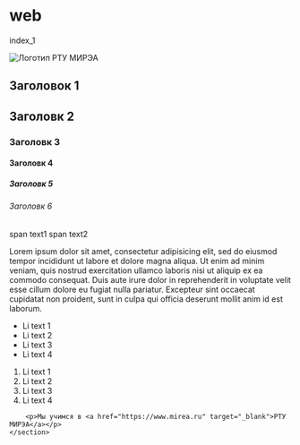 # web
index_1
<!DOCTYPE html>
<html lang="ru">
<head>
	<meta charset="utf-8">
	<meta name="viewport" content="width=device-width, initial-scale=1">
	<title>First Project!</title>
</head>
<body>
	<section>
		<img src="https://fs.edu21.cap.ru/content22/15/org-test/6274731e-1502-4a36-b052-b1c0def75088/gora_sm.jpeg" alt="Логотип РТУ МИРЭА">
		<h1>Заголовок 1</h1>
		<h2>Заголовк 2</h2>
		<h3>Заголовк 3</h3>
		<h4>Заголовк 4</h4>
		<h5>Заголовк 5</h5>
		<h6>Заголовк 6</h6>
		<span>span text1</span>
		<span>span text2</span>
		<p>Lorem ipsum dolor sit amet, consectetur adipisicing elit, sed do eiusmod tempor incididunt ut labore et dolore magna aliqua. Ut enim ad minim veniam,
		quis nostrud exercitation ullamco laboris nisi ut aliquip ex ea commodo consequat. Duis aute irure dolor in reprehenderit in voluptate velit esse cillum dolore eu fugiat nulla pariatur. Excepteur sint occaecat cupidatat non proident, sunt in culpa qui officia deserunt mollit anim id est laborum.</p>
		<ul>
			<li>Li text 1</li>
			<li>Li text 2</li>
			<li>Li text 3</li>
			<li>Li text 4</li>
		</ul>
		<ol>
			<li>Li text 1</li>
			<li>Li text 2</li>
			<li>Li text 3</li>
			<li>Li text 4</li>
		</ol>

		<p>Мы учимся в <a href="https://www.mirea.ru" target="_blank">РТУ МИРЭА</a></p>
	</section>
</body>
</html>
